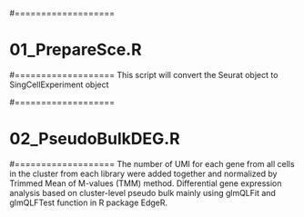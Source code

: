 #===================
#  01_PrepareSce.R
#===================
This script will convert the Seurat object to SingCellExperiment object

#===================
#  02_PseudoBulkDEG.R
#===================
The number of UMI for each gene from all cells in the cluster from each library were added together and normalized by Trimmed Mean of M-values (TMM) method. 
Differential gene expression analysis based on cluster-level pseudo bulk mainly using glmQLFit and glmQLFTest function in R package EdgeR.

